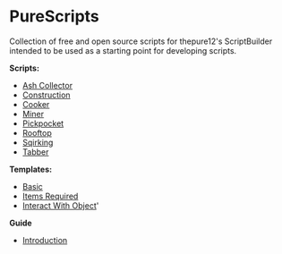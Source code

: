 # PureScripts
Collection of free and open source scripts for thepure12's ScriptBuilder intended to be used as a starting point for developing scripts.

**Scripts:**
- [Ash Collector](/PureAshCollector.js)
- [Construction](/PureConstruction.js)
- [Cooker](/PureCooker.js)
- [Miner](/PureMiner.js)
- [Pickpocket](/PurePickpocket.js)
- [Rooftop](/PureRooftop.js)
- [Sqirking](/PureSqirking.js)
- [Tabber](/PureTabber.js)

**Templates:**
- [Basic](/templates/Basic)
- [Items Required](/templates/RequiredItems)
- [Interact With Object](/templates/InteractWithObject)'

**Guide**
- [Introduction](/guide/Introduction.md)
